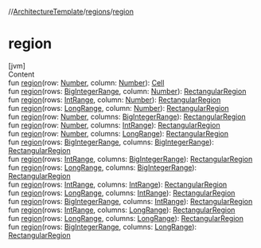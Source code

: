//[ArchitectureTemplate](../index.md)/[regions](index.md)/[region](region.md)



# region  
[jvm]  
Content  
fun [region](region.md)(row: [Number](https://kotlinlang.org/api/latest/jvm/stdlib/kotlin/-number/index.html), column: [Number](https://kotlinlang.org/api/latest/jvm/stdlib/kotlin/-number/index.html)): [Cell](-cell/index.md)  
fun [region](region.md)(rows: [BigIntegerRange](../sequences/-big-integer-range/index.md), column: [Number](https://kotlinlang.org/api/latest/jvm/stdlib/kotlin/-number/index.html)): [RectangularRegion](-rectangular-region/index.md)  
fun [region](region.md)(rows: [IntRange](https://kotlinlang.org/api/latest/jvm/stdlib/kotlin.ranges/-int-range/index.html), column: [Number](https://kotlinlang.org/api/latest/jvm/stdlib/kotlin/-number/index.html)): [RectangularRegion](-rectangular-region/index.md)  
fun [region](region.md)(rows: [LongRange](https://kotlinlang.org/api/latest/jvm/stdlib/kotlin.ranges/-long-range/index.html), column: [Number](https://kotlinlang.org/api/latest/jvm/stdlib/kotlin/-number/index.html)): [RectangularRegion](-rectangular-region/index.md)  
fun [region](region.md)(row: [Number](https://kotlinlang.org/api/latest/jvm/stdlib/kotlin/-number/index.html), columns: [BigIntegerRange](../sequences/-big-integer-range/index.md)): [RectangularRegion](-rectangular-region/index.md)  
fun [region](region.md)(row: [Number](https://kotlinlang.org/api/latest/jvm/stdlib/kotlin/-number/index.html), columns: [IntRange](https://kotlinlang.org/api/latest/jvm/stdlib/kotlin.ranges/-int-range/index.html)): [RectangularRegion](-rectangular-region/index.md)  
fun [region](region.md)(row: [Number](https://kotlinlang.org/api/latest/jvm/stdlib/kotlin/-number/index.html), columns: [LongRange](https://kotlinlang.org/api/latest/jvm/stdlib/kotlin.ranges/-long-range/index.html)): [RectangularRegion](-rectangular-region/index.md)  
fun [region](region.md)(rows: [BigIntegerRange](../sequences/-big-integer-range/index.md), columns: [BigIntegerRange](../sequences/-big-integer-range/index.md)): [RectangularRegion](-rectangular-region/index.md)  
fun [region](region.md)(rows: [IntRange](https://kotlinlang.org/api/latest/jvm/stdlib/kotlin.ranges/-int-range/index.html), columns: [BigIntegerRange](../sequences/-big-integer-range/index.md)): [RectangularRegion](-rectangular-region/index.md)  
fun [region](region.md)(rows: [LongRange](https://kotlinlang.org/api/latest/jvm/stdlib/kotlin.ranges/-long-range/index.html), columns: [BigIntegerRange](../sequences/-big-integer-range/index.md)): [RectangularRegion](-rectangular-region/index.md)  
fun [region](region.md)(rows: [IntRange](https://kotlinlang.org/api/latest/jvm/stdlib/kotlin.ranges/-int-range/index.html), columns: [IntRange](https://kotlinlang.org/api/latest/jvm/stdlib/kotlin.ranges/-int-range/index.html)): [RectangularRegion](-rectangular-region/index.md)  
fun [region](region.md)(rows: [LongRange](https://kotlinlang.org/api/latest/jvm/stdlib/kotlin.ranges/-long-range/index.html), columns: [IntRange](https://kotlinlang.org/api/latest/jvm/stdlib/kotlin.ranges/-int-range/index.html)): [RectangularRegion](-rectangular-region/index.md)  
fun [region](region.md)(rows: [BigIntegerRange](../sequences/-big-integer-range/index.md), columns: [IntRange](https://kotlinlang.org/api/latest/jvm/stdlib/kotlin.ranges/-int-range/index.html)): [RectangularRegion](-rectangular-region/index.md)  
fun [region](region.md)(rows: [IntRange](https://kotlinlang.org/api/latest/jvm/stdlib/kotlin.ranges/-int-range/index.html), columns: [LongRange](https://kotlinlang.org/api/latest/jvm/stdlib/kotlin.ranges/-long-range/index.html)): [RectangularRegion](-rectangular-region/index.md)  
fun [region](region.md)(rows: [LongRange](https://kotlinlang.org/api/latest/jvm/stdlib/kotlin.ranges/-long-range/index.html), columns: [LongRange](https://kotlinlang.org/api/latest/jvm/stdlib/kotlin.ranges/-long-range/index.html)): [RectangularRegion](-rectangular-region/index.md)  
fun [region](region.md)(rows: [BigIntegerRange](../sequences/-big-integer-range/index.md), columns: [LongRange](https://kotlinlang.org/api/latest/jvm/stdlib/kotlin.ranges/-long-range/index.html)): [RectangularRegion](-rectangular-region/index.md)  



